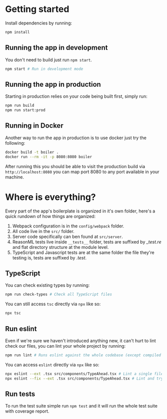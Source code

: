 # Getting started

Install dependencies by running:

```sh
npm install
```

## Running the app in development

You don't need to build just run `npm start`.

```sh
npm start # Run in development mode
```

## Running the app in production

Starting in production relies on your code being built first, simply run:

```sh
npm run build
npm run start:prod
```

## Running in Docker

Another way to run the app in production is to use docker just try the following:

```sh
docker build -t boiler .
docker run --rm -it -p 8080:8080 boiler
```

After running this you should be able to visit the production build via `http://localhost:8080`
you can map port 8080 to any port available in your machine.


# Where is everything?

Every part of the app's boilerplate is organized in it's own folder, here's a quick rundown of how things are organized:

1. Webpack configuration is in the `config/webpack` folder.
1. All code live in the `src/` folder.
1. Server code specifically can ben found at `src/server`.
1. ReasonML tests live inside `__tests__` folder, tests are suffixed by *_test.re* and flat directory structure at the module level.
1. TypeScript and Javascript tests are at the same folder the file they're testing is, tests are suffixed by *.test*.

## TypeScript

You can check existing types by running:

```sh
npm run check-types # Check all TypeScript files
```

You can still access `tsc` directly via `npx` like so:

```sh
npx tsc
```

## Run eslint

Even if we're sure we haven't introduced anything new, it can't hurt to lint check our files, you can lint your whole project by running:

```sh
npm run lint # Runs eslint against the whole codebase (except compiled code)
```

You can access `eslint` directly via `npx` like so:

```sh
npx eslint --ext .tsx src/components/TypeAhead.tsx # Lint a single file
npx eslint --fix --ext .tsx src/components/TypeAhead.tsx # Lint and try to fix a single file
```

## Run tests

To run the test suite simple run `npm test` and it will run the whole test suite with coverage report.
